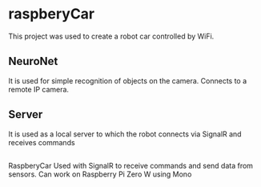 # raspberyCar

This project was used to create a robot car controlled by WiFi.

## NeuroNet
It is used for simple recognition of objects on the camera. Connects to a remote IP camera.

## Server
It is used as a local server to which the robot connects via SignalR and receives commands

##
RaspberyCar
Used with SignalR to receive commands and send data from sensors. Can work on Raspberry Pi Zero W using Mono

